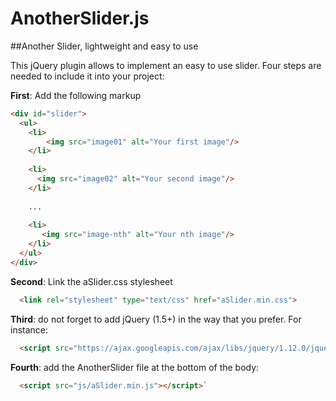 # AnotherSlider.js

##Another Slider, lightweight and easy to use

This jQuery plugin allows to implement an easy to use slider. Four steps are needed to include it into your project:

**First**: Add the following markup

```html
<div id="slider">
  <ul>
    <li>
        <img src="image01" alt="Your first image"/>
    </li>
    
    <li>
      <img src="image02" alt="Your second image"/>
    </li>
    
    ...
    
    <li>
       <img src="image-nth" alt="Your nth image"/>
    </li>
  </ul>
</div>
```

**Second**: Link the aSlider.css stylesheet

```html
  <link rel="stylesheet" type="text/css" href="aSlider.min.css">
```

**Third**: do not forget to add jQuery (1.5+) in the way that you prefer. For instance:

```html
  <script src="https://ajax.googleapis.com/ajax/libs/jquery/1.12.0/jquery.min.js"></script>
```

**Fourth**: add the AnotherSlider file at the bottom of the body:

```html
  <script src="js/aSlider.min.js"></script>`
```
